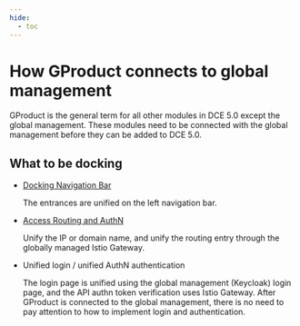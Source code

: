 ```yaml
---
hide:
  - toc
---
```


# How GProduct connects to global management

GProduct is the general term for all other modules in DCE 5.0 except the global management. These modules need to be connected with the global management before they can be added to DCE 5.0.

## What to be docking

- [Docking Navigation Bar](./nav.md)

    The entrances are unified on the left navigation bar.

- [Access Routing and AuthN](route-auth.md)

    Unify the IP or domain name, and unify the routing entry through the globally managed Istio Gateway.

- Unified login / unified AuthN authentication

    The login page is unified using the global management (Keycloak) login page, and the API authn token verification uses Istio Gateway.
    After GProduct is connected to the global management, there is no need to pay attention to how to implement login and authentication.
